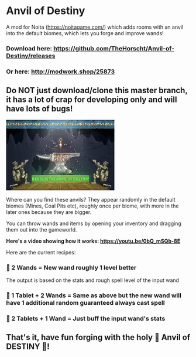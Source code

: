 # Anvil of Destiny
A mod for Noita (https://noitagame.com/) which adds rooms with an anvil into the default biomes, which lets you forge and improve wands!

### Download here: https://github.com/TheHorscht/Anvil-of-Destiny/releases 
### Or here: http://modwork.shop/25873
## Do NOT just download/clone this master branch, it has a lot of crap for developing only and will have lots of bugs!

![alt text](anvil_preview.gif "The majesticly divine anvil of destiny!")

Where can you find these anvils? They appear randomly in the default biomes (Mines, Coal Pits etc), roughly once per biome, with more in the later ones because they are bigger.

You can throw wands and items by opening your inventory and dragging them out into the gameworld.

__Here's a video showing how it works: https://youtu.be/0bQ_mSQb-8E__

Here are the current recipes:
### 🌟 2 Wands = New wand roughly 1 level better
The output is based on the stats and rough spell level of the input wand
### 🌟 1 Tablet + 2 Wands = Same as above but the new wand will have 1 additional random guaranteed always cast spell
### 🌟 2 Tablets + 1 Wand = Just buff the input wand's stats

## That's it, have fun forging with the holy 🙏 __Anvil of DESTINY__ 🙏!
